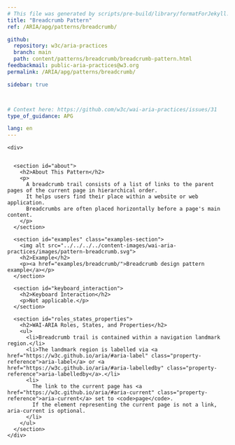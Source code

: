 ```yaml
---
# This file was generated by scripts/pre-build/library/formatForJekyll.js
title: "Breadcrumb Pattern"
ref: /ARIA/apg/patterns/breadcrumb/

github:
  repository: w3c/aria-practices
  branch: main
  path: content/patterns/breadcrumb/breadcrumb-pattern.html
feedbackmail: public-aria-practices@w3.org
permalink: /ARIA/apg/patterns/breadcrumb/

sidebar: true



# Context here: https://github.com/w3c/wai-aria-practices/issues/31
type_of_guidance: APG

lang: en
---
```

<meta charset="UTF-8" />
<meta content="width=device-width, initial-scale=1.0" name="viewport" />
<title>Breadcrumb Pattern</title>

<script src="../../../../content-assets/wai-aria-practices/shared/js/highlight.pack.js"></script>
<script src="../../../../content-assets/wai-aria-practices/shared/js/app.js"></script>


<link 
  rel="stylesheet"
  href="{{ '/content-assets/wai-aria-practices/styles.css' | relative_url }}"
>
<!-- Code highlighting styles -->
<link 
  rel="stylesheet"
  href="{{ '/content-assets/wai-aria-practices/shared/css/github.css' | relative_url }}"
>

<script>
const addBodyClass = undefined;
const enableSidebar = true;
if (addBodyClass) document.body.classList.add(addBodyClass);
if (enableSidebar) document.body.classList.add('has-sidebar');
</script>
    

<script>
    const parentPage = window.location.pathname.match(
      /\/(patterns|practices|about)\//
    )?.[1];
    if (parentPage) {
      const parentHref = 'a[href*="' + parentPage + '"]';
      document.querySelector(parentHref).classList.add('active');
    }
  </script>
<div>

    <div>
      

      <section id="about">
        <h2>About This Pattern</h2>
        <p>
          A breadcrumb trail consists of a list of links to the parent pages of the current page in hierarchical order.
          It helps users find their place within a website or web application.
          Breadcrumbs are often placed horizontally before a page's main content.
        </p>
      </section>

      <section id="examples" class="examples-section">
        <img alt src="../../../../content-images/wai-aria-practices/images/pattern-breadcrumb.svg">
        <h2>Example</h2>
        <p><a href="examples/breadcrumb/">Breadcrumb design pattern example</a></p>
      </section>

      <section id="keyboard_interaction">
        <h2>Keyboard Interaction</h2>
        <p>Not applicable.</p>
      </section>

      <section id="roles_states_properties">
        <h2>WAI-ARIA Roles, States, and Properties</h2>
        <ul>
          <li>Breadcrumb trail is contained within a navigation landmark region.</li>
          <li>The landmark region is labelled via <a href="https://w3c.github.io/aria/#aria-label" class="property-reference">aria-label</a> or <a href="https://w3c.github.io/aria/#aria-labelledby" class="property-reference">aria-labelledby</a>.</li>
          <li>
            The link to the current page has <a href="https://w3c.github.io/aria/#aria-current" class="property-reference">aria-current</a> set to <code>page</code>.
            If the element representing the current page is not a link, aria-current is optional.
          </li>
        </ul>
      </section>
    </div>
  
</div>
<script
  src="{{ '/content-assets/wai-aria-practices/shared/js/skipto.js' | relative_url }}"
  data-skipto="colorTheme:aria; displayOption:popup; containerElement:div"
></script>
<script
  src="{{ '/content-assets/wai-aria-practices/shared/js/read-this-first.js' | relative_url }}"
  data-read-this-first="showImage:false"
></script>

